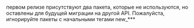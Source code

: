  первом релизе присутствуют два пакета, которые не используются, но оставлены для будущей миграции на другой API. Пожалуйста, игнорируйте пакеты с начальными тегами new_***
